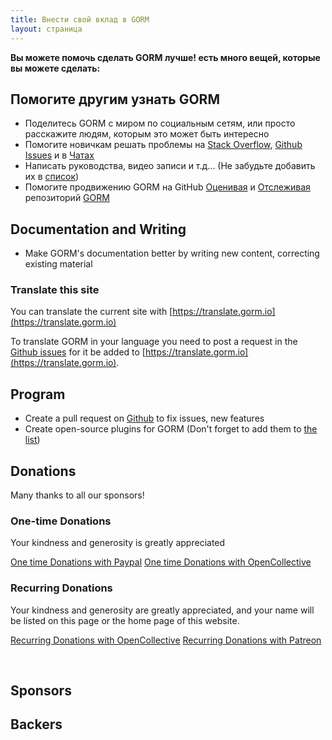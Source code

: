 ```yaml
---
title: Внести свой вклад в GORM
layout: страница
---
```


**Вы можете помочь сделать GORM лучше! есть много вещей, которые вы можете сделать:**

## Помогите другим узнать GORM

* Поделитесь GORM с миром по социальным сетям, или просто расскажите людям, которым это может быть интересно
* Помогите новичкам решать проблемы на [Stack Overflow](https://stackoverflow.com/questions/tagged/go-gorm), [Github Issues](https://github.com/go-gorm/gorm/issues) и в [Чатах](/community.html#Chat)
* Написать руководства, видео записи и т.д... (Не забудьте добавить их в [список](/community.html))
* Помогите продвижению GORM на GitHub [Оценивая](https://github.com/go-gorm/gorm/stargazers) и [Отслеживая](https://github.com/go-gorm/gorm/watchers) репозиторий [GORM](https://github.com/go-gorm/gorm)

## Documentation and Writing

* Make GORM's documentation better by writing new content, correcting existing material

### Translate this site

You can translate the current site with [https://translate.gorm.io](https://translate.gorm.io)

To translate GORM in your language you need to post a request in the [Github issues](https://github.com/go-gorm/gorm.io/issues) for it be added to [https://translate.gorm.io](https://translate.gorm.io).

## Program

* Create a pull request on [Github](https://github.com/go-gorm/gorm) to fix issues, new features
* Create open-source plugins for GORM (Don't forget to add them to [the list](/community.html#Open-Sources))

## Donations

Many thanks to all our sponsors!

### One-time Donations

Your kindness and generosity is greatly appreciated

[One time Donations with Paypal](https://www.paypal.me/zhangjinzhu) [One time Donations with OpenCollective](https://opencollective.com/gorm)

### Recurring Donations

Your kindness and generosity are greatly appreciated, and your name will be listed on this page or the home page of this website.

[Recurring Donations with OpenCollective](https://opencollective.com/gorm) [Recurring Donations with Patreon](https://www.patreon.com/jinzhu)

<br>

## Sponsors

## Backers
